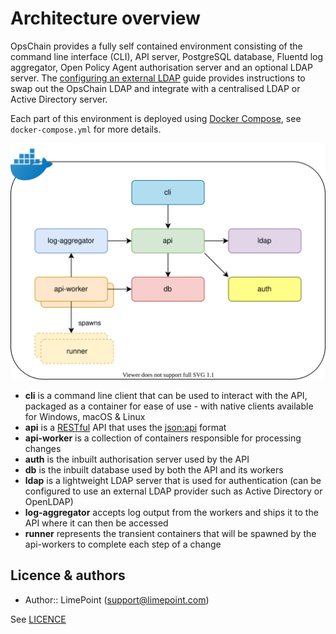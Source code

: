 # Architecture overview

OpsChain provides a fully self contained environment consisting of the command line interface (CLI), API server, PostgreSQL database, Fluentd log aggregator, Open Policy Agent authorisation server and an optional LDAP server. The [configuring an external LDAP](../operations/opschain_ldap.md#configuring-an-external-ldap) guide provides instructions to swap out the OpsChain LDAP and integrate with a centralised LDAP or Active Directory server.

Each part of this environment is deployed using [Docker Compose](https://docs.docker.com/compose/), see `docker-compose.yml` for more details.

<p align="center">
  <img alt="OpsChain containers" src="opschain-release-containers.svg">
</p>

- **cli** is a command line client that can be used to interact with the API, packaged as a container for ease of use - with native clients available for Windows, macOS & Linux
- **api** is a [RESTful](https://en.wikipedia.org/wiki/Representational_state_transfer) API that uses the [json:api](https://jsonapi.org/) format
- **api-worker** is a collection of containers responsible for processing changes
- **auth** is the inbuilt authorisation server used by the API
- **db** is the inbuilt database used by both the API and its workers
- **ldap** is a lightweight LDAP server that is used for authentication (can be configured to use an external LDAP provider such as Active Directory or OpenLDAP)
- **log-aggregator** accepts log output from the workers and ships it to the API where it can then be accessed
- **runner** represents the transient containers that will be spawned by the api-workers to complete each step of a change

## Licence & authors

- Author:: LimePoint (support@limepoint.com)

See [LICENCE](/LICENCE.md)
